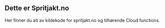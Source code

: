 ## Dette er Spritjakt.no
Her finner du alt av kildekode for spritjakt.no og tilhørende Cloud functions.
